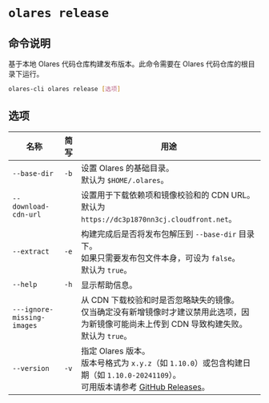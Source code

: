 # `olares release`

## 命令说明
基于本地 Olares 代码仓库构建发布版本。此命令需要在 Olares 代码仓库的根目录下运行。

```bash
olares-cli olares release [选项]
```

## 选项

| 名称                         | 简写   | 用途                                                                                                                                                 |
|----------------------------|------|----------------------------------------------------------------------------------------------------------------------------------------------------|
| `--base-dir`               | `-b` | 设置 Olares 的基础目录。<br>默认为 `$HOME/.olares`。                                                                                                           |
| `--download-cdn-url`       |      | 设置用于下载依赖项和镜像校验和的 CDN URL。<br> 默认为 `https://dc3p1870nn3cj.cloudfront.net`。                                                                          |
| `--extract`                | `-e` | 构建完成后是否将发布包解压到 `--base-dir` 目录下。<br> 如果只需要发布包文件本身，可设为 `false`。<br> 默认为 `true`。                                                                     |
| `--help`                   | `-h` | 显示帮助信息。                                                                                                                                            |
| `---ignore-missing-images` |      | 从 CDN 下载校验和时是否忽略缺失的镜像。<br> 仅当确定没有新增镜像时才建议禁用此选项，因为新镜像可能尚未上传到 CDN 导致构建失败。<br> 默认为 `true`。                                                            |
| `--version`                | `-v` | 指定 Olares 版本。<br>版本号格式为 `x.y.z`（如 `1.10.0`）或包含构建日期（如 `1.10.0-20241109`）。<br> 可用版本请参考 [GitHub Releases](https://github.com/beclab/Olares/releases)。 |


